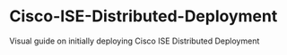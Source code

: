 # Cisco-ISE-Distributed-Deployment
Visual guide on initially deploying Cisco ISE Distributed Deployment
